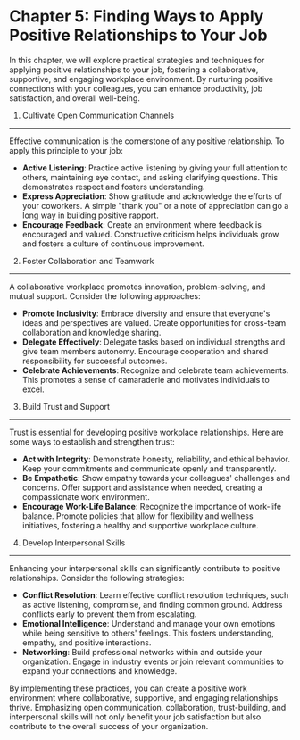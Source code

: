Chapter 5: Finding Ways to Apply Positive Relationships to Your Job
===================================================================

In this chapter, we will explore practical strategies and techniques for applying positive relationships to your job, fostering a collaborative, supportive, and engaging workplace environment. By nurturing positive connections with your colleagues, you can enhance productivity, job satisfaction, and overall well-being.

1. Cultivate Open Communication Channels
----------------------------------------

Effective communication is the cornerstone of any positive relationship. To apply this principle to your job:

* **Active Listening**: Practice active listening by giving your full attention to others, maintaining eye contact, and asking clarifying questions. This demonstrates respect and fosters understanding.
* **Express Appreciation**: Show gratitude and acknowledge the efforts of your coworkers. A simple "thank you" or a note of appreciation can go a long way in building positive rapport.
* **Encourage Feedback**: Create an environment where feedback is encouraged and valued. Constructive criticism helps individuals grow and fosters a culture of continuous improvement.

2. Foster Collaboration and Teamwork
------------------------------------

A collaborative workplace promotes innovation, problem-solving, and mutual support. Consider the following approaches:

* **Promote Inclusivity**: Embrace diversity and ensure that everyone's ideas and perspectives are valued. Create opportunities for cross-team collaboration and knowledge sharing.
* **Delegate Effectively**: Delegate tasks based on individual strengths and give team members autonomy. Encourage cooperation and shared responsibility for successful outcomes.
* **Celebrate Achievements**: Recognize and celebrate team achievements. This promotes a sense of camaraderie and motivates individuals to excel.

3. Build Trust and Support
--------------------------

Trust is essential for developing positive workplace relationships. Here are some ways to establish and strengthen trust:

* **Act with Integrity**: Demonstrate honesty, reliability, and ethical behavior. Keep your commitments and communicate openly and transparently.
* **Be Empathetic**: Show empathy towards your colleagues' challenges and concerns. Offer support and assistance when needed, creating a compassionate work environment.
* **Encourage Work-Life Balance**: Recognize the importance of work-life balance. Promote policies that allow for flexibility and wellness initiatives, fostering a healthy and supportive workplace culture.

4. Develop Interpersonal Skills
-------------------------------

Enhancing your interpersonal skills can significantly contribute to positive relationships. Consider the following strategies:

* **Conflict Resolution**: Learn effective conflict resolution techniques, such as active listening, compromise, and finding common ground. Address conflicts early to prevent them from escalating.
* **Emotional Intelligence**: Understand and manage your own emotions while being sensitive to others' feelings. This fosters understanding, empathy, and positive interactions.
* **Networking**: Build professional networks within and outside your organization. Engage in industry events or join relevant communities to expand your connections and knowledge.

By implementing these practices, you can create a positive work environment where collaborative, supportive, and engaging relationships thrive. Emphasizing open communication, collaboration, trust-building, and interpersonal skills will not only benefit your job satisfaction but also contribute to the overall success of your organization.
